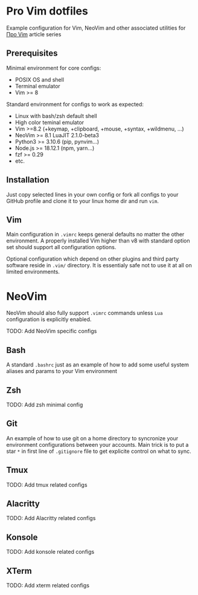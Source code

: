 # Pro Vim dotfiles

Example configuration for Vim, NeoVim and other associated utilities for [Про Vim](https://habr.com/ru/post/706402/) article series

## Prerequisites

Minimal environment for core configs:

 - POSIX OS and shell
 - Terminal emulator
 - Vim >= 8

Standard environment for configs to work as expected:

- Linux with bash/zsh default shell
- High color teminal emulator
- Vim >=8.2 (+keymap, +clipboard, +mouse, +syntax, +wildmenu, ...)
- NeoVim >= 8.1 LuaJIT 2.1.0-beta3
- Python3 >= 3.10.6 (pip, pynvim...)
- Node.js >= 18.12.1 (npm, yarn...)
- fzf >= 0.29
- etc.


## Installation

Just copy selected lines in your own config or fork all configs to your GitHub profile and clone it to your linux home dir and run `vim`.

## Vim

Main configuration in `.vimrc` keeps general defaults no matter the other environment. A properly installed Vim higher than v8 with standard option set should support all configuration options.

Optional configuration which depend on other plugins and third party software reside in `.vim/` directory. It is essentialy safe not to use it at all on limited environments.

# NeoVim

NeoVim should also fully support `.vimrc` commands unless `Lua` configuration is explicitly enabled.

TODO: Add NeoVim specific configs

## Bash

A standard `.bashrc` just as an example of how to add some useful system aliases and params to your Vim environment

## Zsh

TODO: Add zsh minimal config

## Git

An example of how to use git on a home directory to syncronize your environment configurations between your accounts. Main trick is to put a star `*` in first line of `.gitignore` file to get explicite control on what to sync.

## Tmux

TODO: Add tmux related configs

## Alacritty

TODO: Add Alacritty related configs

## Konsole

TODO: Add konsole related configs

## XTerm

TODO: Add xterm related configs
